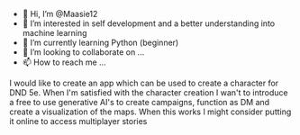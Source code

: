 - 👋 Hi, I’m @Maasie12
- 👀 I’m interested in self development and a better understanding into machine learning
- 🌱 I’m currently learning Python (beginner)
- 💞️ I’m looking to collaborate on ...
- 📫 How to reach me ...

I would like to create an app which can be used to create a character for DND 5e. When I'm satisfied with the character creation I wan't to introduce a free to use generative AI's to create campaigns, function as DM and create a visualization of the maps. When this works I might consider putting it online to access multiplayer stories

<!---
Maasie12/Maasie12 is a ✨ special ✨ repository because its `README.md` (this file) appears on your GitHub profile.
You can click the Preview link to take a look at your changes.
--->
